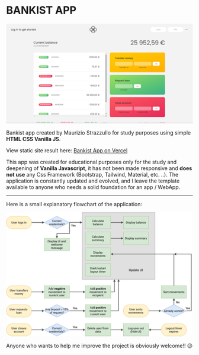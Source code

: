 # BANKIST APP 


![Bankist](bankist.png)

Bankist app created by Maurizio Strazzullo for study purposes using simple **HTML CSS Vanilla JS**.

View static site result here: [Bankist App on Vercel](https://bankist-app-zeta.vercel.app/)

This app was created for educational purposes only for the study and deepening of **Vanilla Javascript**, it has not been made responsive and **does not use** any Css Framework (Bootstrap, Tailwind, Material, etc. ..). The application is constantly updated and evolved, and I leave the template available to anyone who needs a solid foundation for an app / WebApp.

***
Here is a small explanatory flowchart of the application:

![flowChart](Bankist-flowchart.png)


Anyone who wants to help me improve the project is obviously welcome!! :wink:

